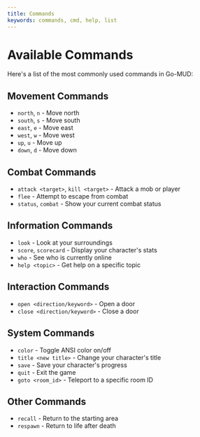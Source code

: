 ```yaml
---
title: Commands
keywords: commands, cmd, help, list
---
```

# Available Commands

Here's a list of the most commonly used commands in Go-MUD:

## Movement Commands
- `north`, `n` - Move north
- `south`, `s` - Move south
- `east`, `e` - Move east
- `west`, `w` - Move west
- `up`, `u` - Move up
- `down`, `d` - Move down

## Combat Commands
- `attack <target>`, `kill <target>` - Attack a mob or player
- `flee` - Attempt to escape from combat
- `status`, `combat` - Show your current combat status

## Information Commands
- `look` - Look at your surroundings
- `score`, `scorecard` - Display your character's stats
- `who` - See who is currently online
- `help <topic>` - Get help on a specific topic

## Interaction Commands
- `open <direction/keyword>` - Open a door
- `close <direction/keyword>` - Close a door

## System Commands
- `color` - Toggle ANSI color on/off
- `title <new title>` - Change your character's title
- `save` - Save your character's progress
- `quit` - Exit the game
- `goto <room_id>` - Teleport to a specific room ID

## Other Commands
- `recall` - Return to the starting area
- `respawn` - Return to life after death 